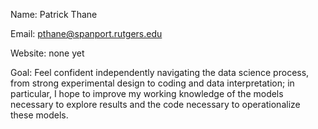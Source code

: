 Name: Patrick Thane

Email: pthane@spanport.rutgers.edu

Website: none yet

Goal: Feel confident independently navigating the data science process, from strong experimental design to coding and data interpretation; in particular, I hope to improve my working knowledge of the models necessary to explore results and the code necessary to operationalize these models.
